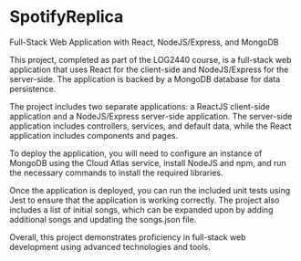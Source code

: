 # SpotifyReplica

Full-Stack Web Application with React, NodeJS/Express, and MongoDB

This project, completed as part of the LOG2440 course, is a full-stack web application that uses React for the client-side and NodeJS/Express for the server-side. The application is backed by a MongoDB database for data persistence.

The project includes two separate applications: a ReactJS client-side application and a NodeJS/Express server-side application. The server-side application includes controllers, services, and default data, while the React application includes components and pages.

To deploy the application, you will need to configure an instance of MongoDB using the Cloud Atlas service, install NodeJS and npm, and run the necessary commands to install the required libraries.

Once the application is deployed, you can run the included unit tests using Jest to ensure that the application is working correctly. The project also includes a list of initial songs, which can be expanded upon by adding additional songs and updating the songs.json file.

Overall, this project demonstrates proficiency in full-stack web development using advanced technologies and tools.




